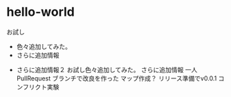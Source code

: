 # hello-world

お試し
+ 色々追加してみた。
+ さらに追加情報
* さらに追加情報２
お試し色々追加してみた。
さらに追加情報
一人PullRequest
ブランチで改良を作った
マップ作成？
リリース準備でv0.0.1
コンフリクト実験
